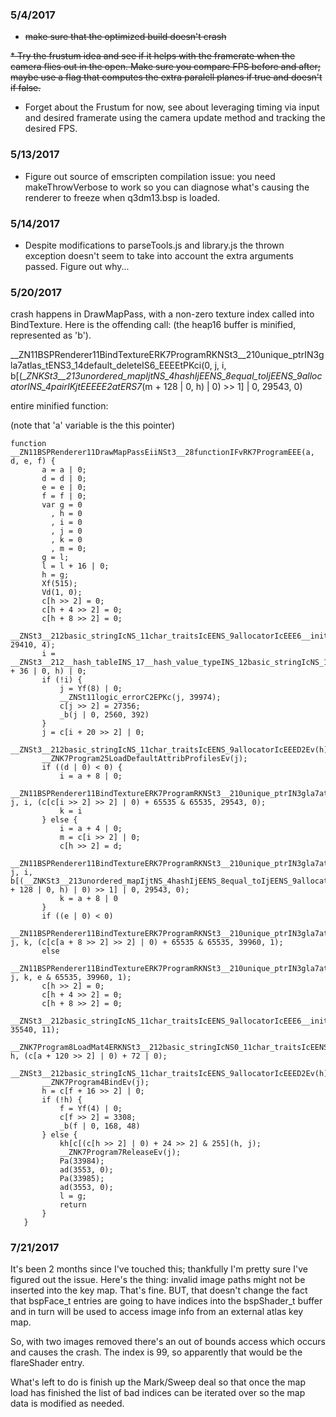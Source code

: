 ### 5/4/2017

* ~~make sure that the optimized build doesn't crash~~

~~* Try the frustum idea and see if it helps with the framerate when the camera flies out in the open. Make sure you compare FPS before and after; maybe use a flag that computes
the extra paralell planes if true and doesn't if false.~~

* Forget about the Frustum for now, see about leveraging timing via input and desired
framerate using the camera update method and tracking the desired FPS.

### 5/13/2017

* Figure out source of emscripten compilation issue: you need makeThrowVerbose to work so you can diagnose what's causing
the renderer to freeze when q3dm13.bsp is loaded.

### 5/14/2017

* Despite modifications to parseTools.js and library.js the thrown exception doesn't seem to take into account the extra arguments passed. Figure out
why...

### 5/20/2017

crash happens in DrawMapPass, with a non-zero texture index
called into BindTexture. Here is the offending call:
(the heap16 buffer is minified, represented as 'b').



__ZN11BSPRenderer11BindTextureERK7ProgramRKNSt3__210unique_ptrIN3gla7atlas_tENS3_14default_deleteIS6_EEEEtPKci(0, j, i, b[(__ZNKSt3__213unordered_mapIjtNS_4hashIjEENS_8equal_toIjEENS_9allocatorINS_4pairIKjtEEEEE2atERS7_(m + 128 | 0, h) | 0) >> 1] | 0, 29543, 0)

entire minified function:

(note that 'a' variable is the this pointer)

```
function __ZN11BSPRenderer11DrawMapPassEiiNSt3__28functionIFvRK7ProgramEEE(a, d, e, f) {
       a = a | 0;
       d = d | 0;
       e = e | 0;
       f = f | 0;
       var g = 0
         , h = 0
         , i = 0
         , j = 0
         , k = 0
         , m = 0;
       g = l;
       l = l + 16 | 0;
       h = g;
       Xf(515);
       Vd(1, 0);
       c[h >> 2] = 0;
       c[h + 4 >> 2] = 0;
       c[h + 8 >> 2] = 0;
       __ZNSt3__212basic_stringIcNS_11char_traitsIcEENS_9allocatorIcEEE6__initEPKcj(h, 29410, 4);
       i = __ZNSt3__212__hash_tableINS_17__hash_value_typeINS_12basic_stringIcNS_11char_traitsIcEENS_9allocatorIcEEEENS_10unique_ptrI7ProgramNS_14default_deleteIS9_EEEEEENS_22__unordered_map_hasherIS7_SD_NS_4hashIS7_EELb1EEENS_21__unordered_map_equalIS7_SD_NS_8equal_toIS7_EELb1EEENS5_ISD_EEE4findIS7_EENS_15__hash_iteratorIPNS_11__hash_nodeISD_PvEEEERKT_(a + 36 | 0, h) | 0;
       if (!i) {
           j = Yf(8) | 0;
           __ZNSt11logic_errorC2EPKc(j, 39974);
           c[j >> 2] = 27356;
           _b(j | 0, 2560, 392)
       }
       j = c[i + 20 >> 2] | 0;
       __ZNSt3__212basic_stringIcNS_11char_traitsIcEENS_9allocatorIcEEED2Ev(h);
       __ZNK7Program25LoadDefaultAttribProfilesEv(j);
       if ((d | 0) < 0) {
           i = a + 8 | 0;
           __ZN11BSPRenderer11BindTextureERK7ProgramRKNSt3__210unique_ptrIN3gla7atlas_tENS3_14default_deleteIS6_EEEEtPKci(0, j, i, (c[c[i >> 2] >> 2] | 0) + 65535 & 65535, 29543, 0);
           k = i
       } else {
           i = a + 4 | 0;
           m = c[i >> 2] | 0;
           c[h >> 2] = d;
           __ZN11BSPRenderer11BindTextureERK7ProgramRKNSt3__210unique_ptrIN3gla7atlas_tENS3_14default_deleteIS6_EEEEtPKci(0, j, i, b[(__ZNKSt3__213unordered_mapIjtNS_4hashIjEENS_8equal_toIjEENS_9allocatorINS_4pairIKjtEEEEE2atERS7_(m + 128 | 0, h) | 0) >> 1] | 0, 29543, 0);
           k = a + 8 | 0
       }
       if ((e | 0) < 0)
           __ZN11BSPRenderer11BindTextureERK7ProgramRKNSt3__210unique_ptrIN3gla7atlas_tENS3_14default_deleteIS6_EEEEtPKci(0, j, k, (c[c[a + 8 >> 2] >> 2] | 0) + 65535 & 65535, 39960, 1);
       else
           __ZN11BSPRenderer11BindTextureERK7ProgramRKNSt3__210unique_ptrIN3gla7atlas_tENS3_14default_deleteIS6_EEEEtPKci(0, j, k, e & 65535, 39960, 1);
       c[h >> 2] = 0;
       c[h + 4 >> 2] = 0;
       c[h + 8 >> 2] = 0;
       __ZNSt3__212basic_stringIcNS_11char_traitsIcEENS_9allocatorIcEEE6__initEPKcj(h, 35540, 11);
       __ZNK7Program8LoadMat4ERKNSt3__212basic_stringIcNS0_11char_traitsIcEENS0_9allocatorIcEEEERKN3glm7tmat4x4IfLNS9_9precisionE0EEE(j, h, (c[a + 120 >> 2] | 0) + 72 | 0);
       __ZNSt3__212basic_stringIcNS_11char_traitsIcEENS_9allocatorIcEEED2Ev(h);
       __ZNK7Program4BindEv(j);
       h = c[f + 16 >> 2] | 0;
       if (!h) {
           f = Yf(4) | 0;
           c[f >> 2] = 3308;
           _b(f | 0, 168, 48)
       } else {
           kh[c[(c[h >> 2] | 0) + 24 >> 2] & 255](h, j);
           __ZNK7Program7ReleaseEv(j);
           Pa(33984);
           ad(3553, 0);
           Pa(33985);
           ad(3553, 0);
           l = g;
           return
       }
   }
```
### 7/21/2017

It's been 2 months since I've touched this; thankfully I'm pretty sure I've figured
out the issue. Here's the thing: invalid image paths might not be inserted
into the key map. That's fine. BUT, that doesn't change the fact that
bspFace_t entries are going to have indices into the bspShader_t buffer
and in turn will be used to access image info from an external atlas key map.

So, with two images removed there's an out of bounds access which occurs
and causes the crash. The index is 99, so apparently that would be
the flareShader entry.

What's left to do is finish up the Mark/Sweep deal so that once the map load has finished
the list of bad indices can be iterated over so the map data is modified as needed. 
